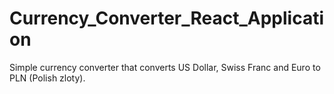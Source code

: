 # Currency_Converter_React_Application
Simple currency converter that converts US Dollar, Swiss Franc and Euro to PLN (Polish zloty).
